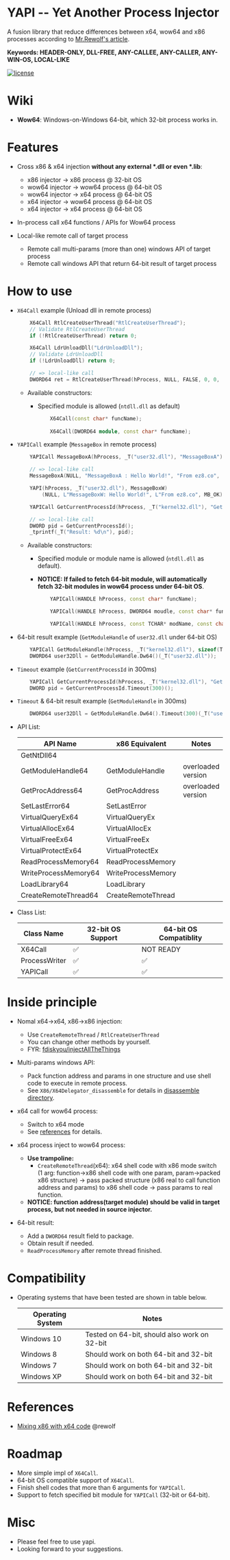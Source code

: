 # YAPI -- Yet Another Process Injector
A fusion library that reduce differences between x64, wow64 and x86 processes according to [Mr.Rewolf's article](http://blog.rewolf.pl/blog/?p=102).

**Keywords: HEADER-ONLY, DLL-FREE, ANY-CALLEE, ANY-CALLER, ANY-WIN-OS, LOCAL-LIKE**

[![license](https://img.shields.io/badge/license-MIT-brightgreen.svg?style=flat)](https://github.com/ez8-co/yapi/blob/master/LICENSE)

# Wiki

- **Wow64**: Windows-on-Windows 64-bit, which 32-bit process works in.

# Features

- Cross x86 & x64 injection **without any external \*.dll or even \*.lib**:
    - x86 injector -> x86 process @ 32-bit OS
    - wow64 injector -> wow64 process @ 64-bit OS
    - wow64 injector -> x64 process @ 64-bit OS
    - x64 injector -> wow64 process @ 64-bit OS
    - x64 injector -> x64 process @ 64-bit OS

- In-process call x64 functions / APIs for Wow64 process

- Local-like remote call of target process
    - Remote call multi-params (more than one) windows API of target process
    - Remote call windows API that return 64-bit result of target process

# How to use

- `X64Call` example (Unload dll in remote process)

    ```cpp
        X64Call RtlCreateUserThread("RtlCreateUserThread");
        // Validate RtlCreateUserThread
        if (!RtlCreateUserThread) return 0;

        X64Call LdrUnloadDll("LdrUnloadDll");
        // Validate LdrUnloadDll
        if (!LdrUnloadDll) return 0;

        // => local-like call
        DWORD64 ret = RtlCreateUserThread(hProcess, NULL, FALSE, 0, 0, NULL, LdrUnloadDll, dllBaseAddr, NULL, NULL);
    ```

    - Available constructors:

      - Specified module is allowed (`ntdll.dll` as default)
    
        ```cpp
            X64Call(const char* funcName);
            
            X64Call(DWORD64 module, const char* funcName);
        ```

- `YAPICall` example (`MessageBox` in remote process)

    ```cpp
        YAPICall MessageBoxA(hProcess, _T("user32.dll"), "MessageBoxA");

        // => local-like call
        MessageBoxA(NULL, "MessageBoxA : Hello World!", "From ez8.co", MB_OK);

        YAPI(hProcess, _T("user32.dll"), MessageBoxW)
            (NULL, L"MessageBoxW: Hello World!", L"From ez8.co", MB_OK);

        YAPICall GetCurrentProcessId(hProcess, _T("kernel32.dll"), "GetCurrentProcessId");

        // => local-like call
        DWORD pid = GetCurrentProcessId();
        _tprintf(_T("Result: %d\n"), pid);
    ```

    - Available constructors:

      - Specified module or module name is allowed (`ntdll.dll` as default).
      
      - **NOTICE: If failed to fetch 64-bit module, will automatically fetch 32-bit modules in wow64 process under 64-bit OS**.

        ```cpp
            YAPICall(HANDLE hProcess, const char* funcName);

            YAPICall(HANDLE hProcess, DWORD64 moudle, const char* funcName);

            YAPICall(HANDLE hProcess, const TCHAR* modName, const char* funcName);
        ```

- 64-bit result example (`GetModuleHandle` of `user32.dll` under 64-bit OS)

    ```cpp
        YAPICall GetModuleHandle(hProcess, _T("kernel32.dll"), sizeof(TCHAR) == sizeof(char) ? "GetModuleHandleA" : "GetModuleHandleW");
        DWORD64 user32Dll = GetModuleHandle.Dw64()(_T("user32.dll"));
    ```

- `Timeout` example (`GetCurrentProcessId` in 300ms)

    ```cpp
        YAPICall GetCurrentProcessId(hProcess, _T("kernel32.dll"), "GetCurrentProcessId");
        DWORD pid = GetCurrentProcessId.Timeout(300)();
    ```

- `Timeout` & 64-bit result example (`GetModuleHandle` in 300ms)

    ```cpp
        DWORD64 user32Dll = GetModuleHandle.Dw64().Timeout(300)(_T("user32.dll"));
    ```

- API List:

    |  API Name       |   x86 Equivalent   | Notes         |
    |---------------|------------------------|---------------|
    | GetNtDll64           |                         |       |
    | GetModuleHandle64    | GetModuleHandle         | overloaded version |
    | GetProcAddress64     | GetProcAddress          | overloaded version |
    | SetLastError64       | SetLastError            |       |
    | VirtualQueryEx64     | VirtualQueryEx          |       |
    | VirtualAllocEx64     | VirtualAllocEx          |       |
    | VirtualFreeEx64      | VirtualFreeEx           |       |
    | VirtualProtectEx64   | VirtualProtectEx        |       |
    | ReadProcessMemory64  | ReadProcessMemory       |       |
    | WriteProcessMemory64 | WriteProcessMemory      |       |
    | LoadLibrary64        | LoadLibrary             |       |
    | CreateRemoteThread64 | CreateRemoteThread      |       |

- Class List:

    |  Class Name       |   32-bit OS Support   | 64-bit OS Compatiblity         |
    |---------------|------------------------|---------------|
    | X64Call           | :white_check_mark: | NOT READY |
    | ProcessWriter    | :white_check_mark: | :white_check_mark: |
    | YAPICall     | :white_check_mark: | :white_check_mark: |

# Inside principle

- Nomal x64->x64, x86->x86 injection:
  - Use `CreateRemoteThread` / `RtlCreateUserThread`
  - You can change other methods by yourself.
  - FYR: [fdiskyou/injectAllTheThings](https://github.com/fdiskyou/injectAllTheThings)

- Multi-params windows API:
  - Pack function address and params in one structure and use shell code to execute in remote process.
  - See `X86/X64Delegator_disassemble` for details in [disassemble directory](https://github.com/ez8-co/yapi/tree/master/disassemble).

- x64 call for wow64 process:
  - Switch to x64 mode
  - See [references](#references) for details.

- x64 process inject to wow64 process:
  - **Use trampoline:**
    - `CreateRemoteThread`(x64): x64 shell code with x86 mode switch (1 arg: function->x86 shell code with one param, param->packed x86 structure) -> pass packed structure (x86 real to call function address and params) to x86 shell code -> pass params to real function.
  - **NOTICE: function address(target module) should be valid in target process, but not needed in source injector.**

- 64-bit result:
  - Add a `DWORD64` result field to package.
  - Obtain result if needed.
  - `ReadProcessMemory` after remote thread finished.

# Compatibility

- Operating systems that have been tested are shown in table below.

    | Operating System      |   Notes  |
    |-----------------------|----------|
    | Windows 10            | Tested on 64-bit, should also work on 32-bit |
    | Windows 8             | Should work on both 64-bit and 32-bit |
    | Windows 7             | Should work on both 64-bit and 32-bit |
    | Windows XP            | Should work on both 64-bit and 32-bit |

# References

- [Mixing x86 with x64 code](http://blog.rewolf.pl/blog/?p=102) @rewolf

# Roadmap

- More simple impl of `X64Call`.
- 64-bit OS compatible support of `X64Call`.
- Finish shell codes that more than 6 arguments for `YAPICall`.
- Support to fetch specified bit module for `YAPICall` (32-bit or 64-bit).

# Misc

- Please feel free to use yapi.
- Looking forward to your suggestions.

